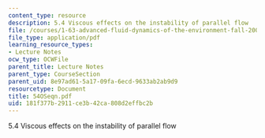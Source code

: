 ```yaml
---
content_type: resource
description: 5.4 Viscous effects on the instability of parallel flow
file: /courses/1-63-advanced-fluid-dynamics-of-the-environment-fall-2002/181f377b2911ce3b42ca808d2effbc2b_54OSeqn.pdf
file_type: application/pdf
learning_resource_types:
- Lecture Notes
ocw_type: OCWFile
parent_title: Lecture Notes
parent_type: CourseSection
parent_uid: 8e97ad61-5a17-09fa-6ecd-9633ab2ab9d9
resourcetype: Document
title: 54OSeqn.pdf
uid: 181f377b-2911-ce3b-42ca-808d2effbc2b
---
```

5.4 Viscous effects on the instability of parallel flow